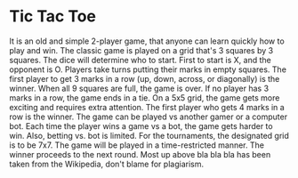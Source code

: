 # Tic Tac Toe

It is an old and simple 2-player game, that anyone can learn quickly how to play and win. The classic game is played on a grid that's 3 squares by 3 squares. The dice will determine who to start. First to start is X, and the opponent is O. Players take turns putting their marks in empty squares. The first player to get 3 marks in a row (up, down, across, or diagonally) is the winner. When all 9 squares are full, the game is over. If no player has 3 marks in a row, the game ends in a tie. On a 5x5 grid, the game gets more exciting and requires extra attention. The first player who gets 4 marks in a row is the winner. The game can be played vs another gamer or a computer bot. Each time the player wins a game vs a bot, the game gets harder to win. Also, betting vs. bot is limited. For the tournaments, the designated grid is to be 7x7. The game will be played in a time-restricted manner. The winner proceeds to the next round. Most up above bla bla bla has been taken from the Wikipedia, don't blame for plagiarism.
